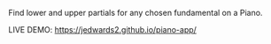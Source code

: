 Find lower and upper partials for any chosen fundamental on a Piano.

LIVE DEMO: https://jedwards2.github.io/piano-app/

